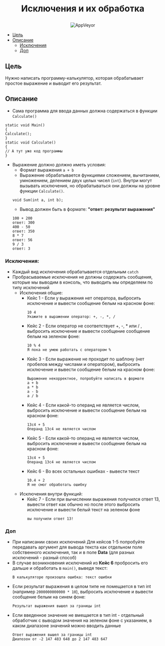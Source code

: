 # <p align="center">Исключения и их обработка
<p align="center">
<img alt="AppVeyor" src="https://img.shields.io/badge/Csharp-.NET 6.0-blue">

* [Цель](#цель)
* [Описание](#описание)
  * [Исключения](#исключения)
  * [Доп](#доп)
  
## Цель
Нужно написать программу-калькулятор, которая обрабатывает простое выражение и выводит его результат.
## Описание
- Сама программа для ввода данных должна содержаться в функции `Calculate()`
```
static void Main()
{
Calculate();
}
static void Calculate()
{
// А тут уже код программы
}
```
- Выражение должно должно иметь условия:
  - Формат выражения `a + b`
  - Выражение обрабатывается функциями сложением, вычитанием, умножением, делением двух целых чисел (`int`). Внутри могут вызывать исключения, но обрабатываться они должны на уровне функции `Calculate()`.
  ```
  void Sum(int a, int b);
  ```
  - Вывод должен быть в формате: **"ответ: результат выражения"**
  ```
  100 + 200
  ответ: 300
  400 - 50
  ответ: 350
  8 * 7
  ответ: 56
  9 / 3
  ответ: 3
  ```
### Исключения:
- Каждый вид исключения обрабатывается отдельным `catch`
- Пробрасываемые исключения не должны содержать сообщения, которые мы выводим в консоль, что выводить мы определяем по типу исключений
  - Исключения общие:
    - Кейс 1 - Если у выражения нет оператора, выбросить исключение и вывести сообщение белым на красном фоне:
      ```
      10 4
      Укажите в выражении оператор: +, -, *, /
      ```
    - Кейс 2 - Если оператор не соответствует +, -, * или / , выбросить исключение и вывести сообщение сообщение белым на зеленом фоне:
      ```
      10 % 4
      Я пока не умею работать с оператором %
      ```
    - Кейс 3 - Если выражение не проходит по шаблону (нет пробелов между числами и оператором), выбросить исключение и вывести сообщение белым на красном фоне:
      ```
      Выражение некорректное, попробуйте написать в формате
      a + b
      a * b
      a - b
      a / b
      ```
    - Кейс 4 - Если какой-то операнд не является числом, выбросить исключение и вывести сообщение белым на красном фоне:
      ```
      13c4 + 5
      Операнд 13c4 не является числом
      ```
    - Кейс 5 - Если какой-то операнд не является числом, выбросить исключение и вывести сообщение белым на красном фоне:
      ```
      13c4 + 5
      Операнд 13c4 не является числом
      ```
    - Кейс 6 - Во всех остальных ошибках - вывести текст
      ```
      10.4 + 2
      Я не смог обработать ошибку
      ```
  - Исключения внутри функций:
    - Кейс 7 - Если при вычислении выражения получился ответ 13, вывести ответ как обычно но после этого выбросить исключение и вывести белый текст на зеленом фоне
      ```
      вы получили ответ 13!
      ```
### Доп
- При написании своих исключений Для кейсов 1-5 попробуйте передавать аргумент для вывода текста как отдельном поле собственного исключения, так и в поле **Data** (для разных исключений - разный способ)
- В случае возникновения исключений из **Кейс 6** пробросить его дальше и обработать в `main()`, выведя текст:
  ```
  В калькуляторе произошла ошибка: текст ошибки
  ```
- Если результат выражения в целом типе не помещается в тип int (например `2000000000000 * 10`), выбросить исключение и вывести сообщение белым на синем фоне:
  ```
  Результат выражения вышел за границы int
  ```
- Если введенное значение не вмещается в тип int - отдельный обработчик с выводом значения на зеленом фоне с указанием, в каком диапазоне значений можно вводить данные
  ```
  Ответ выражения вышел за границы int
  Диапозон от -2 147 483 648 до 2 147 483 647
  ```
